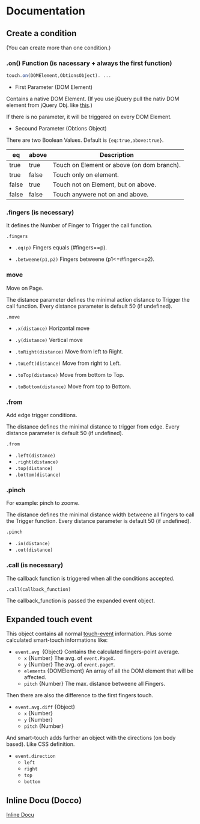 # Documentation

## Create a condition
(You can create more than one condition.)

### .on() Function (is nacessary + always the first function)
```javascript
touch.on(DOMElement,ObtionsObject). ...
```

* First Parameter (DOM Element)

Contains a native DOM Element. (If you use jQuery pull the nativ DOM element from jQuery Obj. like [this](https://learn.jquery.com/using-jquery-core/faq/how-do-i-pull-a-native-dom-element-from-a-jquery-object/).)

If there is no parameter, it will be triggered on every DOM Element.

* Secound Parameter (Obtions Object)

There are two Boolean Values.
Default is `{eq:true,above:true}`.

|   eq    |   above    | Description                                |
| ------- | ---------- | ------------------------------------------ |
|  true   |   true     | Touch on Element or above (on dom branch). |
|  true   |   false    | Touch only on element.                     |
|  false  |   true     | Touch not on Element, but on above.        |
|  false  |   false    | Touch anywere not on and above.            |

### .fingers (is necessary)
It defines the Number of Finger to Trigger the call function.

`.fingers`
* `.eq(p)`
Fingers equals (#fingers==p).

* `.betweene(p1,p2)`
Fingers betweene (p1<=#finger<=p2).

### move
Move on Page.

The distance parameter defines the minimal action distance to Trigger the call function. Every distance parameter is default 50 (if undefined).

`.move`
* `.x(distance)`
Horizontal move

* `.y(distance)`
Vertical move

* `.toRight(distance)`
Move from left to Right.

* `.toLeft(distance)`
Move from right to Left.

* `.toTop(distance)`
Move from bottom to Top.

* `.toBottom(distance)`
Move from top to Bottom.

### .from
Add edge trigger conditions.

The distance defines the minimal distance to trigger from edge. Every distance parameter is default 50 (if undefined).

`.from`
* `.left(distance)`
* `.right(distance)`
* `.top(distance)`
* `.bottom(distance)`

### .pinch
For example: pinch to zoome.

The distance defines the minimal distance width betweene all fingers to call the Trigger function. Every distance parameter is default 50 (if undefined).

`.pinch`
* `.in(distance)`
* `.out(distance)`

### .call (is necessary)
The callback function is triggered when all the conditions accepted.

`.call(callback_function)`

The callback_function is passed the expanded event object.

## Expanded touch event
This object contains all normal [touch-event](https://developer.mozilla.org/en-US/docs/Web/API/TouchEvent) information. Plus some calculated smart-touch informations like:

* `event.avg `{Object}
Contains the calculated fingers-point average.
  * `x` {Number}
The avg. of `event.PageX.`
  * `y` {Number}
The avg. of `event.pageY`.
  * `elements` {DOMElement}
An array of all the DOM element that will be affected.
  * `pitch` {Number}
The max. distance betweene all Fingers.

Then there are also the difference to the first fingers touch.
  * `event.avg.diff` {Object}
    * `x` {Number}
    * `y` {Number}
    * `pitch` {Number}

And smart-touch adds further an object with the directions (on body based). Like CSS definition.
* `event.direction`
  * `left`
  * `right`
  * `top`
  * `bottom`

## Inline Docu (Docco)
[Inline Docu](http://rawgit.com/mulian/smart-touch/master/docs/touch.html)
